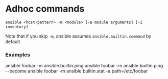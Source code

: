 # Adhoc commands


`ansible <host-pattern> -m <module> [-a module arguments] [-i inventory]`


Note that if you skip `-m`, ansible assumes `ansible.builtin.command` by default

### Examples

ansible foobar -m ansible.builtin.ping
ansible foobar -m ansible.builtin.ping --become
ansible foobar -m ansible.builtin.stat -a path=/etc/foobar
